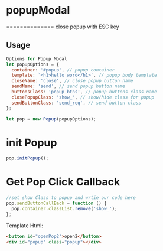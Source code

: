# popupModal

==============
close popup with ESC key

## Usage

```javascript
Options for Popup Modal
let popupOptions = {
  container: '#popup', // popup container
  template: `<h1>hello word</h1>`, // popup body template
  closeName: 'close', // close popup button name
  sendName: 'send', // send popup button name
  buttonsClass: 'popup_btns', // popup buttons class name
  closePopupClass: 'show_', // show/hide class for popup
  sendButtonClass: 'send_req', // send button class
};

let pop = new Popup(popupOptions);
```

# init Popup

```javascript
pop.initPopup();
```

# Get Pop Click Callback

```javascript
//set show Class to popup and wrtie our code here
pop.sendButtonCallBack = function () {
  pop.container.classList.remove('show_');
};
```

Template Html:

```html
<button id="openPop2">open2</button>
<div id="popup" class="popup"></div>
```
